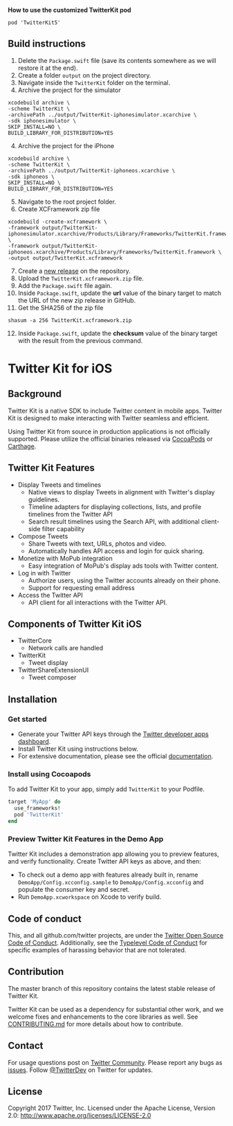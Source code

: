 **How to use the customized TwitterKit pod**
```
pod 'TwitterKit5'
```

## Build instructions
1. Delete the `Package.swift` file (save its contents somewhere as we will restore it at the end).
2. Create a folder `output` on the project directory.
3. Navigate inside the `TwitterKit` folder on the terminal.
4. Archive the project for the simulator
  ```
  xcodebuild archive \
  -scheme TwitterKit \
  -archivePath ../output/TwitterKit-iphonesimulator.xcarchive \
  -sdk iphonesimulator \
  SKIP_INSTALL=NO \
  BUILD_LIBRARY_FOR_DISTRIBUTION=YES
  ```
4. Archive the project for the iPhone
  ```
  xcodebuild archive \
  -scheme TwitterKit \
  -archivePath ../output/TwitterKit-iphoneos.xcarchive \
  -sdk iphoneos \
  SKIP_INSTALL=NO \
  BUILD_LIBRARY_FOR_DISTRIBUTION=YES
  ```
5. Navigate to the root project folder.
6. Create XCFramework zip file
  ```
  xcodebuild -create-xcframework \
 -framework output/TwitterKit-iphonesimulator.xcarchive/Products/Library/Frameworks/TwitterKit.framework \
 -framework output/TwitterKit-iphoneos.xcarchive/Products/Library/Frameworks/TwitterKit.framework \
 -output output/TwitterKit.xcframework
 ```
7. Create a [new release](https://github.com/Alqueraf/twitter-kit-ios/releases/new) on the repository.
8. Upload the `TwitterKit.xcframework.zip` file.
9. Add the `Package.swift` file again.
10. Inside `Package.swift`, update the **url** value of the binary target to match the URL of the new zip release in GitHub.
11. Get the SHA256 of the zip file
  ```
  shasum -a 256 TwitterKit.xcframework.zip
  ```
12. Inside `Package.swift`, update the **checksum** value of the binary target with the result from the previous command.

# Twitter Kit for iOS

## Background

Twitter Kit is a native SDK to include Twitter content in mobile apps. Twitter Kit is designed to make interacting with Twitter seamless and efficient.

Using Twitter Kit from source in production applications is not officially supported. Please utilize the official binaries released via [CocoaPods](https://cocoapods.org/pods/TwitterKit) or [Carthage](https://github.com/Carthage/Carthage).

## Twitter Kit Features

* Display Tweets and timelines
  * Native views to display Tweets in alignment with Twitter's display guidelines.
  * Timeline adapters for displaying collections, lists, and profile timelines from the Twitter API
  * Search result timelines using the Search API, with additional client-side filter capability
* Compose Tweets
  * Share Tweets with text, URLs, photos and video.
  * Automatically handles API access and login for quick sharing.
* Monetize with MoPub integration
  * Easy integration of MoPub's display ads tools with Twitter content.
* Log in with Twitter
  * Authorize users, using the Twitter accounts already on their phone.
  * Support for requesting email address
* Access the Twitter API
  * API client for all interactions with the Twitter API.

## Components of Twitter Kit iOS

* TwitterCore
  * Network calls are handled
* TwitterKit
  * Tweet display
* TwitterShareExtensionUI
  * Tweet composer 

## Installation

### Get started

* Generate your Twitter API keys through the [Twitter developer apps dashboard](https://apps.twitter.com/).
* Install Twitter Kit using instructions below.
* For extensive documentation, please see the official [documentation](https://github.com/twitter/twitter-kit-ios/wiki).
	
### Install using Cocoapods

To add Twitter Kit to your app, simply add `TwitterKit` to your Podfile.

```ruby
target 'MyApp' do
  use_frameworks!
  pod 'TwitterKit'
end
```

### Preview Twitter Kit Features in the Demo App

Twitter Kit includes a demonstration app allowing you to preview features, and verify functionality. Create Twitter API keys as above, and then:

* To check out a demo app with features already built in, rename `DemoApp/Config.xcconfig.sample` to `DemoApp/Config.xcconfig` and populate the consumer key and secret.
* Run `DemoApp.xcworkspace` on Xcode to verify build.

## Code of conduct

This, and all github.com/twitter projects, are under the [Twitter Open Source Code of Conduct](https://github.com/twitter/code-of-conduct/blob/master/code-of-conduct.md). Additionally, see the [Typelevel Code of Conduct](http://typelevel.org/conduct) for specific examples of harassing behavior that are not tolerated.

## Contribution

The master branch of this repository contains the latest stable release of Twitter Kit.

Twitter Kit can be used as a dependency for substantial other work, and we welcome fixes and enhancements to the core libraries as well. See [CONTRIBUTING.md](https://github.com/twitter/twitter-kit-ios/blob/master/CONTRIBUTING.md) for more details about how to contribute.

## Contact

For usage questions post on [Twitter Community](https://twittercommunity.com/tags/c/publisher/twitter/ios).
Please report any bugs as [issues](https://github.com/twitter/twitter-kit-ios/issues).
Follow [@TwitterDev](http://twitter.com/twitterdev) on Twitter for updates.

## License

Copyright 2017 Twitter, Inc.
Licensed under the Apache License, Version 2.0: http://www.apache.org/licenses/LICENSE-2.0
